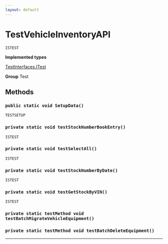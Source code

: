 ```yaml
---
layout: default
---
```

# TestVehicleInventoryAPI

`ISTEST`



**Implemented types**

[TestInterfaces.ITest](TestInterfaces.ITest)


**Group** Test

## Methods
### `public static void SetupData()`

`TESTSETUP`
### `private static void testStockNumberBookEntry()`

`ISTEST`
### `private static void testSelectAll()`

`ISTEST`
### `private static void testStockNumberByDate()`

`ISTEST`
### `private static void testGetStockByVIN()`

`ISTEST`
### `private static testMethod void testBatchMigrateVehicleEquipment()`
### `private static testMethod void testBatchDeleteEquipment()`
---
